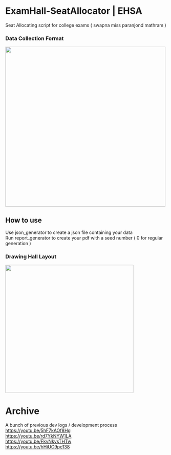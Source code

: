 # ExamHall-SeatAllocator | EHSA
Seat Allocating script for college exams ( swapna miss paranjond mathram )

### Data Collection Format
<img src="https://user-images.githubusercontent.com/62943847/208335041-01fe287d-3959-4a95-96eb-ad83967b1c0c.jpg" width="500">


## How to use

Use json_generator to create a json file containing your data <br>
Run report_generator to create your pdf with a seed number ( 0 for regular generation )

### Drawing Hall Layout
<img src="https://user-images.githubusercontent.com/62943847/208338088-c07cbad2-cfde-4177-a800-2cfa30ba3d87.jpg" width="400">

# Archive
A bunch of previous dev logs / development process <br>
https://youtu.be/5hF7kAOf8Hg <br>
https://youtu.be/rd7YkNYW1LA <br>
https://youtu.be/FkvNkvsTHTw <br>
https://youtu.be/hHiUC9pe138 <br>
